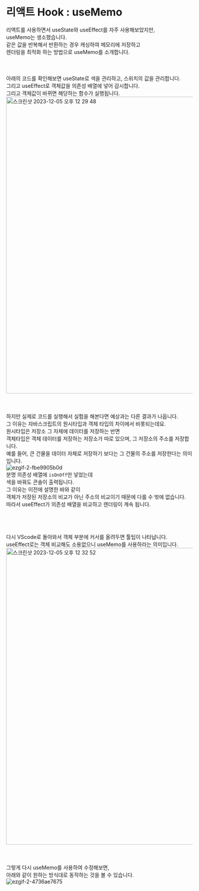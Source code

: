 # 리액트 Hook : useMemo
리액트를 사용하면서 useState와 useEffect를 자주 사용해보았지만,<br>
useMemo는 생소했습니다.<br>
같은 값을 반복해서 반환하는 경우 캐싱하여 메모리에 저장하고<br>
렌더링을 최적화 하는 방법으로 useMemo를 소개합니다.<br>
<br>
<br>
<br>
아래의 코드를 확인해보면 useState로 색을 관리하고, 스위치의 값을 관리합니다.<br>
그리고 useEffect로 객체값을 의존성 배열에 넣어 감시합니다.<br>
그리고 객체값이 바뀌면 해당하는 함수가 실행됩니다.<br>
<img width="800" alt="스크린샷 2023-12-05 오후 12 29 48" src="https://github.com/HOOOO98/React-useMemo/assets/120024673/c726e4ab-2a5c-4bea-9de3-ee30bbb69f46">
<br>
<br>
<br>
<br>
하지만 실제로 코드를 실행해서 실험을 해본다면 예상과는 다른 결과가 나옵니다.<br>
그 이유는 자바스크립트의 원시타입과 객체 타입의 차이에서 비롯되는데요.<br>
원시타입은 저장소 그 자체에 데이터를 저장하는 반면<br>
객체타입은 객체 데이터를 저장하는 저장소가 따로 있으며, 그 저장소의 주소를 저장합니다.<br>
예를 들어, 큰 건물을 데이터 자체로 저장하기 보다는 그 건물의 주소를 저장한다는 의미입니다.<br>
![ezgif-2-fbe9905b0d](https://github.com/HOOOO98/React-useMemo/assets/120024673/6453bc0b-21f3-4f70-bd93-20c7b197a253)
<br>
분명 의존성 배열에 `isOnOff`만 넣었는데<br>
색을 바꿔도 콘솔이 출력됩니다.<br>
그 이유는 이전에 설명한 바와 같이<br>
객체가 저장된 저장소의 비교가 아닌 주소의 비교이기 때문에 다를 수 밖에 없습니다.<br>
따라서 useEffect가 의존성 배열을 비교하고 렌더링이 계속 됩니다.<br>
<br>
<br>
<br>
<br>
다시 VScode로 돌아와서 객체 부분에 커서를 올려두면 툴팁이 나타납니다.<br>
useEffect로는 객체 비교해도 소용없으니 useMemo를 사용하라는 의미입니다.<br>
<img width="800" alt="스크린샷 2023-12-05 오후 12 32 52" src="https://github.com/HOOOO98/React-useMemo/assets/120024673/52689b70-69e3-4b43-9a26-ba6d1e0918fe">
<br>
<br>
<br>
<br>
그렇게 다시 useMemo를 사용하여 수정해보면,<br>
아래와 같이 원하는 방식대로 동작하는 것을 볼 수 있습니다.<br>
![ezgif-2-4736ae7675](https://github.com/HOOOO98/React-useMemo/assets/120024673/df45d498-cf95-4a84-8eec-f66259f7347d)
